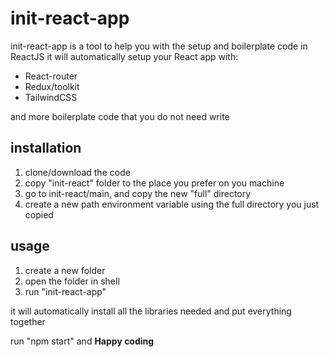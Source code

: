 # init-react-app

init-react-app is a tool to help you with the setup and boilerplate code in ReactJS
it will automatically setup your React app with:
- React-router
- Redux/toolkit
- TailwindCSS

and more boilerplate code that you do not need write


## installation
1. clone/download the code
2. copy "init-react" folder to the place you prefer on you machine
3. go to  init-react/main, and copy the new "full" directory
4. create a new path environment variable using the full directory you just copied

## usage
1. create a new folder
2. open the folder in shell
3. run "init-react-app"

it will automatically install all the libraries needed and put everything together

run "npm start" and **Happy coding** 